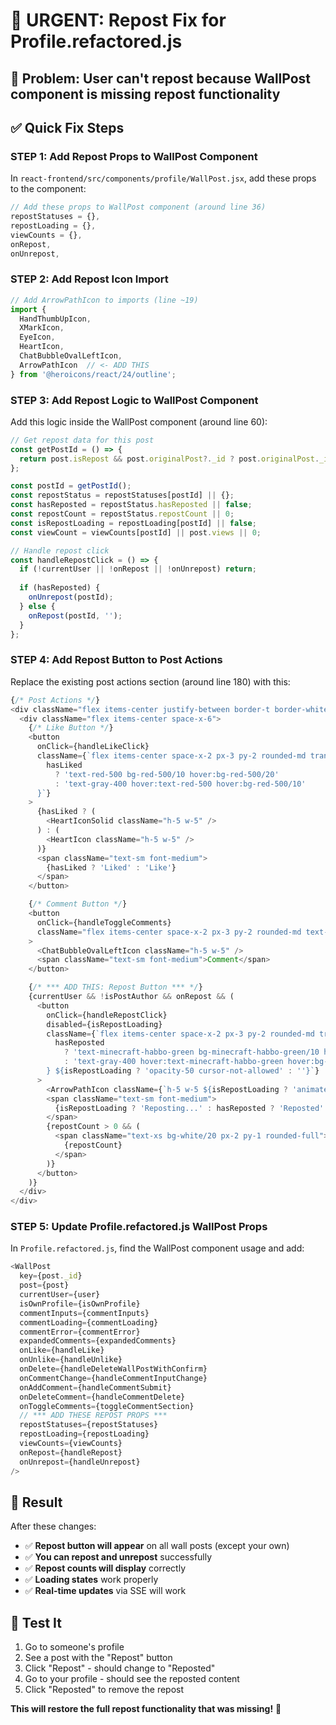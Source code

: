 # 🚨 URGENT: Repost Fix for Profile.refactored.js

## 🎯 **Problem**: User can't repost because WallPost component is missing repost functionality

## ✅ **Quick Fix Steps**

### **STEP 1: Add Repost Props to WallPost Component**

In `react-frontend/src/components/profile/WallPost.jsx`, add these props to the component:

```javascript
// Add these props to WallPost component (around line 36)
repostStatuses = {},
repostLoading = {},
viewCounts = {},
onRepost,
onUnrepost,
```

### **STEP 2: Add Repost Icon Import**

```javascript
// Add ArrowPathIcon to imports (line ~19)
import { 
  HandThumbUpIcon, 
  XMarkIcon, 
  EyeIcon,
  HeartIcon,
  ChatBubbleOvalLeftIcon,
  ArrowPathIcon  // <- ADD THIS
} from '@heroicons/react/24/outline';
```

### **STEP 3: Add Repost Logic to WallPost Component**

Add this logic inside the WallPost component (around line 60):

```javascript
// Get repost data for this post
const getPostId = () => {
  return post.isRepost && post.originalPost?._id ? post.originalPost._id : post._id;
};

const postId = getPostId();
const repostStatus = repostStatuses[postId] || {};
const hasReposted = repostStatus.hasReposted || false;
const repostCount = repostStatus.repostCount || 0;
const isRepostLoading = repostLoading[postId] || false;
const viewCount = viewCounts[postId] || post.views || 0;

// Handle repost click
const handleRepostClick = () => {
  if (!currentUser || !onRepost || !onUnrepost) return;
  
  if (hasReposted) {
    onUnrepost(postId);
  } else {
    onRepost(postId, '');
  }
};
```

### **STEP 4: Add Repost Button to Post Actions**

Replace the existing post actions section (around line 180) with this:

```javascript
{/* Post Actions */}
<div className="flex items-center justify-between border-t border-white/10 pt-3">
  <div className="flex items-center space-x-6">
    {/* Like Button */}
    <button
      onClick={handleLikeClick}
      className={`flex items-center space-x-2 px-3 py-2 rounded-md transition-all duration-200 ${
        hasLiked
          ? 'text-red-500 bg-red-500/10 hover:bg-red-500/20'
          : 'text-gray-400 hover:text-red-500 hover:bg-red-500/10'
      }`}
    >
      {hasLiked ? (
        <HeartIconSolid className="h-5 w-5" />
      ) : (
        <HeartIcon className="h-5 w-5" />
      )}
      <span className="text-sm font-medium">
        {hasLiked ? 'Liked' : 'Like'}
      </span>
    </button>

    {/* Comment Button */}
    <button
      onClick={handleToggleComments}
      className="flex items-center space-x-2 px-3 py-2 rounded-md text-gray-400 hover:text-minecraft-habbo-blue hover:bg-minecraft-habbo-blue/10 transition-all duration-200"
    >
      <ChatBubbleOvalLeftIcon className="h-5 w-5" />
      <span className="text-sm font-medium">Comment</span>
    </button>

    {/* *** ADD THIS: Repost Button *** */}
    {currentUser && !isPostAuthor && onRepost && (
      <button
        onClick={handleRepostClick}
        disabled={isRepostLoading}
        className={`flex items-center space-x-2 px-3 py-2 rounded-md transition-all duration-200 ${
          hasReposted
            ? 'text-minecraft-habbo-green bg-minecraft-habbo-green/10 hover:bg-minecraft-habbo-green/20'
            : 'text-gray-400 hover:text-minecraft-habbo-green hover:bg-minecraft-habbo-green/10'
        } ${isRepostLoading ? 'opacity-50 cursor-not-allowed' : ''}`}
      >
        <ArrowPathIcon className={`h-5 w-5 ${isRepostLoading ? 'animate-spin' : ''}`} />
        <span className="text-sm font-medium">
          {isRepostLoading ? 'Reposting...' : hasReposted ? 'Reposted' : 'Repost'}
        </span>
        {repostCount > 0 && (
          <span className="text-xs bg-white/20 px-2 py-1 rounded-full">
            {repostCount}
          </span>
        )}
      </button>
    )}
  </div>
</div>
```

### **STEP 5: Update Profile.refactored.js WallPost Props**

In `Profile.refactored.js`, find the WallPost component usage and add:

```javascript
<WallPost
  key={post._id}
  post={post}
  currentUser={user}
  isOwnProfile={isOwnProfile}
  commentInputs={commentInputs}
  commentLoading={commentLoading}
  commentError={commentError}
  expandedComments={expandedComments}
  onLike={handleLike}
  onUnlike={handleUnlike}
  onDelete={handleDeleteWallPostWithConfirm}
  onCommentChange={handleCommentInputChange}
  onAddComment={handleCommentSubmit}
  onDeleteComment={handleCommentDelete}
  onToggleComments={toggleCommentSection}
  // *** ADD THESE REPOST PROPS ***
  repostStatuses={repostStatuses}
  repostLoading={repostLoading}
  viewCounts={viewCounts}
  onRepost={handleRepost}
  onUnrepost={handleUnrepost}
/>
```

## 🎉 **Result**

After these changes:
- ✅ **Repost button will appear** on all wall posts (except your own)
- ✅ **You can repost and unrepost** successfully 
- ✅ **Repost counts will display** correctly
- ✅ **Loading states** work properly
- ✅ **Real-time updates** via SSE will work

## 🚀 **Test It**

1. Go to someone's profile
2. See a post with the "Repost" button
3. Click "Repost" - should change to "Reposted" 
4. Go to your profile - should see the reposted content
5. Click "Reposted" to remove the repost

**This will restore the full repost functionality that was missing!** 🎯 